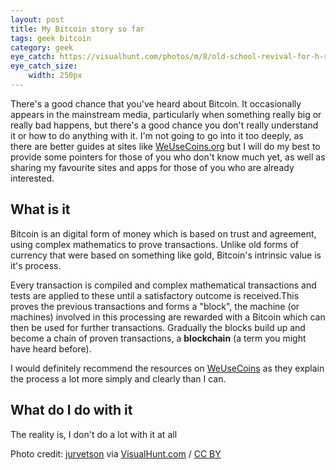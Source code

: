 ```yaml
---
layout: post
title: My Bitcoin story so far
tags: geek bitcoin
category: geek
eye_catch: https://visualhunt.com/photos/m/8/old-school-revival-for-h-r-block-its-tax-time-miners.jpg
eye_catch_size:
    width: 250px
---
```


There's a good chance that you've heard about Bitcoin. It occasionally appears in the mainstream media, particularly when something really big or really bad happens, but there's a good chance you don't really understand it or how to do anything with it. I'm not going to go into it too deeply, as there are better guides at sites like [WeUseCoins.org][1] but I will do my best to provide some pointers for those of you who don't know much yet, as well as sharing my favourite sites and apps for those of you who are already interested.

<!--more-->

## What is it

Bitcoin is an digital form of money which is based on trust and agreement, using complex mathematics to prove transactions. Unlike old forms of currency that were based on something like gold, Bitcoin's intrinsic value is it's process.

Every transaction is compiled and complex mathematical transactions and tests are applied to these until a satisfactory outcome is received.This proves the previous transactions and forms a "block", the machine (or machines) involved in this processing are rewarded with a Bitcoin which can then be used for further transactions. Gradually the blocks build up and become a chain of proven transactions, a **blockchain** (a term you might have heard before).

I would definitely recommend the resources on [WeUseCoins][1] as they explain the process a lot more simply and clearly than I can.

## What do I do with it

The reality is, I don't do a lot with it at all

Photo credit: [jurvetson](https://www.flickr.com/photos/jurvetson/13543526165/) via [VisualHunt.com](https://visualhunt.com/re/ab6492) / [CC BY](http://creativecommons.org/licenses/by/2.0/)

[1]: https://www.weusecoins.org/